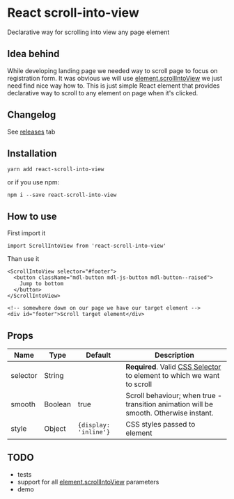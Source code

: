 # React scroll-into-view
Declarative way for scrolling into view any page element

## Idea behind
While developing landing page we needed way to scroll page to focus on registration form. It was obvious we will use [element.scrollIntoView](https://developer.mozilla.org/en-US/docs/Web/API/Element/scrollIntoView) we just need find nice way how to.
This is just simple React element that provides declarative way to scroll to any element on page when it's clicked.

## Changelog
See [releases](releases) tab

## Installation
```
yarn add react-scroll-into-view
```
or if you use npm:
```
npm i --save react-scroll-into-view
```

## How to use
First import it
```
import ScrollIntoView from 'react-scroll-into-view'
```

Than use it
```
<ScrollIntoView selector="#footer">
  <button className="mdl-button mdl-js-button mdl-button--raised">
    Jump to bottom
  </button>
</ScrollIntoView>

<!-- somewhere down on our page we have our target element -->
<div id="footer">Scroll target element</div>
```

## Props
| Name | Type | Default | Description
| --- | --- | --- | ---
| selector | String | | **Required**. Valid [CSS Selector](https://developer.mozilla.org/en-US/docs/Web/CSS/CSS_Selectors) to element to which we want to scroll
| smooth | Boolean | true | Scroll behaviour; when true - transition animation will be smooth. Otherwise instant.
| style | Object | `{display: 'inline'}` | CSS styles passed to element 

## TODO
* tests
* support for all [element.scrollIntoView](https://developer.mozilla.org/en-US/docs/Web/API/Element/scrollIntoView) parameters
* demo